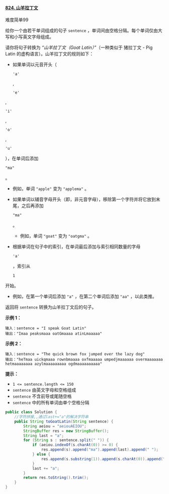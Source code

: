 #### [824. 山羊拉丁文](https://leetcode-cn.com/problems/goat-latin/)

难度简单99

给你一个由若干单词组成的句子 `sentence` ，单词间由空格分隔。每个单词仅由大写和小写英文字母组成。

请你将句子转换为 *“*山羊拉丁文（*Goat Latin*）*”*（一种类似于 猪拉丁文 - Pig Latin 的虚构语言）。山羊拉丁文的规则如下：

- 如果单词以元音开头（

  ```
  'a'
  ```

  ,

  ```
  'e'
  ```

,

  ```
  'i'
  ```

,

  ```
  'o'
  ```

,

  ```
  'u'
  ```

），在单词后添加

  ```
  "ma"
  ```

。

- 例如，单词 `"apple"` 变为 `"applema"` 。

- 如果单词以辅音字母开头（即，非元音字母），移除第一个字符并将它放到末尾，之后再添加

  ```
  "ma"
  ```

  。

    - 例如，单词 `"goat"` 变为 `"oatgma"` 。

- 根据单词在句子中的索引，在单词最后添加与索引相同数量的字母

  ```
  'a'
  ```

  ，索引从

  ```
  1
  ```

开始。

- 例如，在第一个单词后添加 `"a"` ，在第二个单词后添加 `"aa"` ，以此类推。

返回将 `sentence` 转换为山羊拉丁文后的句子。

**示例 1：**

```
输入：sentence = "I speak Goat Latin"
输出："Imaa peaksmaaa oatGmaaaa atinLmaaaaa"
```

**示例 2：**

```
输入：sentence = "The quick brown fox jumped over the lazy dog"
输出："heTmaa uickqmaaa rownbmaaaa oxfmaaaaa umpedjmaaaaaa overmaaaaaaa hetmaaaaaaaa azylmaaaaaaaaa ogdmaaaaaaaaaa"
```

**提示：**

- `1 <= sentence.length <= 150`
- `sentence` 由英文字母和空格组成
- `sentence` 不含前导或尾随空格
- `sentence` 中的所有单词由单个空格分隔

```java
public class Solution {
    //字符拼接,,通过last+="a"的解决字符串
    public String toGoatLatin(String sentence) {
        String aeiou = "aeiouAEIOU";
        StringBuffer res = new StringBuffer();
        String last = "a";
        for (String s : sentence.split(" ")) {
            if (aeiou.indexOf(s.charAt(0)) >= 0) {
                res.append(s).append("ma").append(last).append(" ");
            } else {
                res.append(s.substring(1)).append(s.charAt(0)).append("ma").append(last).append(" ");
            }
            last += "a";
        }
        return res.toString().trim();
    }
}
```


